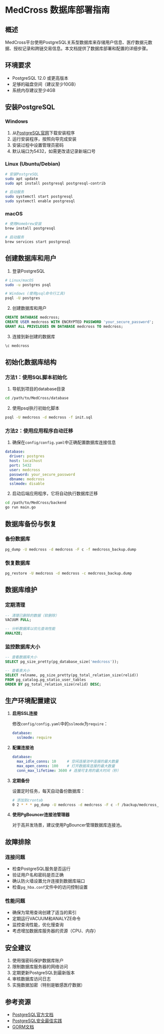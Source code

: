 # MedCross 数据库部署指南

## 概述

MedCross平台使用PostgreSQL关系型数据库来存储用户信息、医疗数据元数据、授权记录和跨链交易信息。本文档提供了数据库部署和配置的详细步骤。

## 环境要求

- PostgreSQL 12.0 或更高版本
- 足够的磁盘空间（建议至少10GB）
- 系统内存建议至少4GB

## 安装PostgreSQL

### Windows

1. 从[PostgreSQL官网](https://www.postgresql.org/download/windows/)下载安装程序
2. 运行安装程序，按照向导完成安装
3. 安装过程中设置管理员密码
4. 默认端口为5432，如需更改请记录新端口号

### Linux (Ubuntu/Debian)

```bash
# 安装PostgreSQL
sudo apt update
sudo apt install postgresql postgresql-contrib

# 启动服务
sudo systemctl start postgresql
sudo systemctl enable postgresql
```

### macOS

```bash
# 使用Homebrew安装
brew install postgresql

# 启动服务
brew services start postgresql
```

## 创建数据库和用户

1. 登录PostgreSQL

```bash
# Linux/macOS
sudo -u postgres psql

# Windows (使用psql命令行工具)
psql -U postgres
```

2. 创建数据库和用户

```sql
CREATE DATABASE medcross;
CREATE USER medcross WITH ENCRYPTED PASSWORD 'your_secure_password';
GRANT ALL PRIVILEGES ON DATABASE medcross TO medcross;
```

3. 连接到新创建的数据库

```sql
\c medcross
```

## 初始化数据库结构

### 方法1：使用SQL脚本初始化

1. 导航到项目的database目录

```bash
cd /path/to/MedCross/database
```

2. 使用psql执行初始化脚本

```bash
psql -U medcross -d medcross -f init.sql
```

### 方法2：使用应用程序自动迁移

1. 确保在`config/config.yaml`中正确配置数据库连接信息

```yaml
database:
  driver: postgres
  host: localhost
  port: 5432
  user: medcross
  password: your_secure_password
  dbname: medcross
  sslmode: disable
```

2. 启动后端应用程序，它将自动执行数据库迁移

```bash
cd /path/to/MedCross/backend
go run main.go
```

## 数据库备份与恢复

### 备份数据库

```bash
pg_dump -U medcross -d medcross -F c -f medcross_backup.dump
```

### 恢复数据库

```bash
pg_restore -U medcross -d medcross -c medcross_backup.dump
```

## 数据库维护

### 定期清理

```sql
-- 清理已删除的数据（软删除）
VACUUM FULL;

-- 分析数据库以优化查询性能
ANALYZE;
```

### 监控数据库大小

```sql
-- 查看数据库大小
SELECT pg_size_pretty(pg_database_size('medcross'));

-- 查看表大小
SELECT relname, pg_size_pretty(pg_total_relation_size(relid))
FROM pg_catalog.pg_statio_user_tables
ORDER BY pg_total_relation_size(relid) DESC;
```

## 生产环境配置建议

1. **启用SSL连接**

   修改`config/config.yaml`中的`sslmode`为`require`：

   ```yaml
   database:
     sslmode: require
   ```

2. **配置连接池**

   ```yaml
   database:
     max_idle_conns: 10     # 空闲连接池中连接的最大数量
     max_open_conns: 100    # 打开数据库连接的最大数量
     conn_max_lifetime: 3600 # 连接可复用的最大时间（秒）
   ```

3. **定期备份**

   设置定时任务，每天自动备份数据库：

   ```bash
   # 添加到crontab
   0 2 * * * pg_dump -U medcross -d medcross -F c -f /backup/medcross_$(date +\%Y\%m\%d).dump
   ```

4. **使用PgBouncer连接池管理器**

   对于高并发场景，建议使用PgBouncer管理数据库连接池。

## 故障排除

### 连接问题

- 检查PostgreSQL服务是否运行
- 验证用户名和密码是否正确
- 确认防火墙设置允许连接到数据库端口
- 检查`pg_hba.conf`文件中的访问控制设置

### 性能问题

- 确保为常用查询创建了适当的索引
- 定期运行VACUUM和ANALYZE命令
- 监控查询性能，优化慢查询
- 考虑增加数据库服务器的资源（CPU、内存）

## 安全建议

1. 使用强密码保护数据库账户
2. 限制数据库服务器的网络访问
3. 定期更新PostgreSQL到最新版本
4. 审核数据库访问日志
5. 实施数据加密（特别是敏感医疗数据）

## 参考资源

- [PostgreSQL官方文档](https://www.postgresql.org/docs/)
- [PostgreSQL安全最佳实践](https://www.postgresql.org/docs/current/security.html)
- [GORM文档](https://gorm.io/docs/)